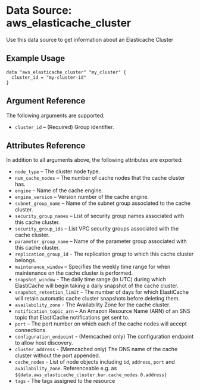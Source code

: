 
# Data Source: aws_elasticache_cluster

Use this data source to get information about an Elasticache Cluster

## Example Usage

```hcl
data "aws_elasticache_cluster" "my_cluster" {
  cluster_id = "my-cluster-id"
}
```

## Argument Reference

The following arguments are supported:

* `cluster_id` – (Required) Group identifier.


## Attributes Reference

In addition to all arguments above, the following attributes are exported:

* `node_type` – The cluster node type.
* `num_cache_nodes` – The number of cache nodes that the cache cluster has.
* `engine` – Name of the cache engine.
* `engine_version` – Version number of the cache engine.
* `subnet_group_name` – Name of the subnet group associated to the cache cluster.
* `security_group_names` – List of security group names associated with this cache cluster.
* `security_group_ids` – List VPC security groups associated with the cache cluster.
* `parameter_group_name` – Name of the parameter group associated with this cache cluster.
* `replication_group_id` - The replication group to which this cache cluster belongs.
* `maintenance_window` – Specifies the weekly time range for when maintenance
on the cache cluster is performed.
* `snapshot_window` - The daily time range (in UTC) during which ElastiCache will
begin taking a daily snapshot of the cache cluster.
* `snapshot_retention_limit` - The number of days for which ElastiCache will
retain automatic cache cluster snapshots before deleting them.
* `availability_zone` - The Availability Zone for the cache cluster.
* `notification_topic_arn` – An Amazon Resource Name (ARN) of an
SNS topic that ElastiCache notifications get sent to.
* `port` – The port number on which each of the cache nodes will
accept connections.
* `configuration_endpoint` - (Memcached only) The configuration endpoint to allow host discovery.
* `cluster_address` - (Memcached only) The DNS name of the cache cluster without the port appended.
* `cache_nodes` - List of node objects including `id`, `address`, `port` and `availability_zone`.
   Referenceable e.g. as `${data.aws_elasticache_cluster.bar.cache_nodes.0.address}`
* `tags` - The tags assigned to the resource
